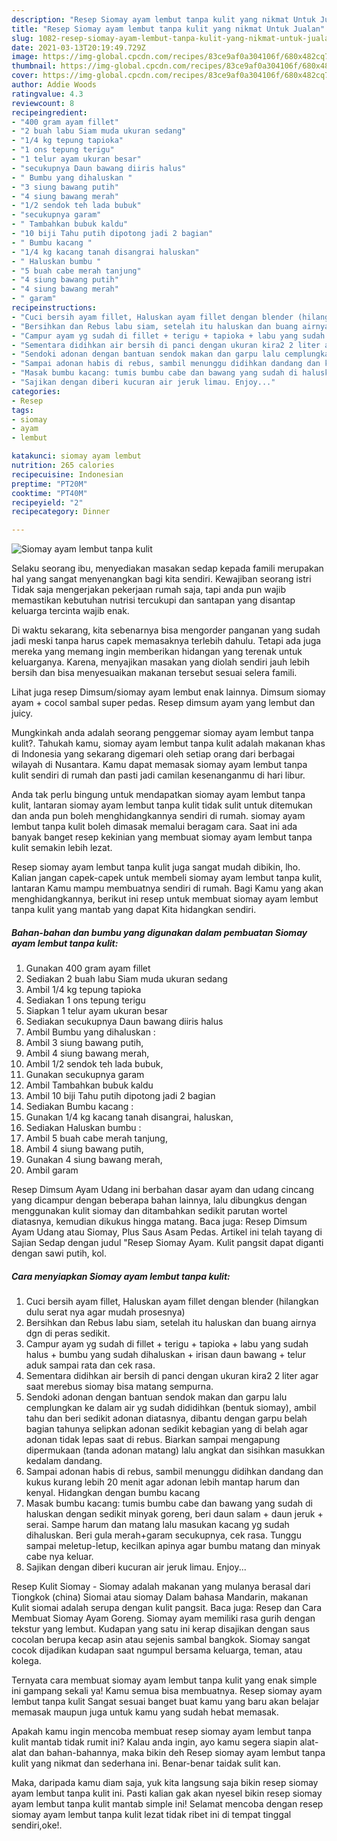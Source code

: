 ```yaml
---
description: "Resep Siomay ayam lembut tanpa kulit yang nikmat Untuk Jualan"
title: "Resep Siomay ayam lembut tanpa kulit yang nikmat Untuk Jualan"
slug: 1082-resep-siomay-ayam-lembut-tanpa-kulit-yang-nikmat-untuk-jualan
date: 2021-03-13T20:19:49.729Z
image: https://img-global.cpcdn.com/recipes/83ce9af0a304106f/680x482cq70/siomay-ayam-lembut-tanpa-kulit-foto-resep-utama.jpg
thumbnail: https://img-global.cpcdn.com/recipes/83ce9af0a304106f/680x482cq70/siomay-ayam-lembut-tanpa-kulit-foto-resep-utama.jpg
cover: https://img-global.cpcdn.com/recipes/83ce9af0a304106f/680x482cq70/siomay-ayam-lembut-tanpa-kulit-foto-resep-utama.jpg
author: Addie Woods
ratingvalue: 4.3
reviewcount: 8
recipeingredient:
- "400 gram ayam fillet"
- "2 buah labu Siam muda ukuran sedang"
- "1/4 kg tepung tapioka"
- "1 ons tepung terigu"
- "1 telur ayam ukuran besar"
- "secukupnya Daun bawang diiris halus"
- " Bumbu yang dihaluskan "
- "3 siung bawang putih"
- "4 siung bawang merah"
- "1/2 sendok teh lada bubuk"
- "secukupnya garam"
- " Tambahkan bubuk kaldu"
- "10 biji Tahu putih dipotong jadi 2 bagian"
- " Bumbu kacang "
- "1/4 kg kacang tanah disangrai haluskan"
- " Haluskan bumbu "
- "5 buah cabe merah tanjung"
- "4 siung bawang putih"
- "4 siung bawang merah"
- " garam"
recipeinstructions:
- "Cuci bersih ayam fillet, Haluskan ayam fillet dengan blender (hilangkan dulu serat nya agar mudah prosesnya)"
- "Bersihkan dan Rebus labu siam, setelah itu haluskan dan buang airnya dgn di peras sedikit."
- "Campur ayam yg sudah di fillet + terigu + tapioka + labu yang sudah halus + bumbu yang sudah dihaluskan + irisan daun bawang + telur aduk sampai rata dan cek rasa."
- "Sementara didihkan air bersih di panci dengan ukuran kira2 2 liter agar saat merebus siomay bisa matang sempurna."
- "Sendoki adonan dengan bantuan sendok makan dan garpu lalu cemplungkan ke dalam air yg sudah dididihkan (bentuk siomay), ambil tahu dan beri sedikit adonan diatasnya, dibantu dengan garpu belah bagian tahunya selipkan adonan sedikit kebagian yang di belah agar adonan tidak lepas saat di rebus. Biarkan sampai mengapung dipermukaan (tanda adonan matang) lalu angkat dan sisihkan masukkan kedalam dandang."
- "Sampai adonan habis di rebus, sambil menunggu didihkan dandang dan kukus kurang lebih 20 menit agar adonan lebih mantap harum dan kenyal. Hidangkan dengan bumbu kacang"
- "Masak bumbu kacang: tumis bumbu cabe dan bawang yang sudah di haluskan dengan sedikit minyak goreng, beri daun salam + daun jeruk + serai. Sampe harum dan matang lalu masukan kacang yg sudah dihaluskan. Beri gula merah+garam secukupnya, cek rasa. Tunggu sampai meletup-letup, kecilkan apinya agar bumbu matang dan minyak cabe nya keluar."
- "Sajikan dengan diberi kucuran air jeruk limau. Enjoy..."
categories:
- Resep
tags:
- siomay
- ayam
- lembut

katakunci: siomay ayam lembut 
nutrition: 265 calories
recipecuisine: Indonesian
preptime: "PT20M"
cooktime: "PT40M"
recipeyield: "2"
recipecategory: Dinner

---
```



![Siomay ayam lembut tanpa kulit](https://img-global.cpcdn.com/recipes/83ce9af0a304106f/680x482cq70/siomay-ayam-lembut-tanpa-kulit-foto-resep-utama.jpg)

Selaku seorang ibu, menyediakan masakan sedap kepada famili merupakan hal yang sangat menyenangkan bagi kita sendiri. Kewajiban seorang istri Tidak saja mengerjakan pekerjaan rumah saja, tapi anda pun wajib memastikan kebutuhan nutrisi tercukupi dan santapan yang disantap keluarga tercinta wajib enak.

Di waktu  sekarang, kita sebenarnya bisa mengorder panganan yang sudah jadi meski tanpa harus capek memasaknya terlebih dahulu. Tetapi ada juga mereka yang memang ingin memberikan hidangan yang terenak untuk keluarganya. Karena, menyajikan masakan yang diolah sendiri jauh lebih bersih dan bisa menyesuaikan makanan tersebut sesuai selera famili. 

Lihat juga resep Dimsum/siomay ayam lembut enak lainnya. Dimsum siomay ayam + cocol sambal super pedas. Resep dimsum ayam yang lembut dan juicy.

Mungkinkah anda adalah seorang penggemar siomay ayam lembut tanpa kulit?. Tahukah kamu, siomay ayam lembut tanpa kulit adalah makanan khas di Indonesia yang sekarang digemari oleh setiap orang dari berbagai wilayah di Nusantara. Kamu dapat memasak siomay ayam lembut tanpa kulit sendiri di rumah dan pasti jadi camilan kesenanganmu di hari libur.

Anda tak perlu bingung untuk mendapatkan siomay ayam lembut tanpa kulit, lantaran siomay ayam lembut tanpa kulit tidak sulit untuk ditemukan dan anda pun boleh menghidangkannya sendiri di rumah. siomay ayam lembut tanpa kulit boleh dimasak memalui beragam cara. Saat ini ada banyak banget resep kekinian yang membuat siomay ayam lembut tanpa kulit semakin lebih lezat.

Resep siomay ayam lembut tanpa kulit juga sangat mudah dibikin, lho. Kalian jangan capek-capek untuk membeli siomay ayam lembut tanpa kulit, lantaran Kamu mampu membuatnya sendiri di rumah. Bagi Kamu yang akan menghidangkannya, berikut ini resep untuk membuat siomay ayam lembut tanpa kulit yang mantab yang dapat Kita hidangkan sendiri.

<!--inarticleads1-->

##### Bahan-bahan dan bumbu yang digunakan dalam pembuatan Siomay ayam lembut tanpa kulit:

1. Gunakan 400 gram ayam fillet
1. Sediakan 2 buah labu Siam muda ukuran sedang
1. Ambil 1/4 kg tepung tapioka
1. Sediakan 1 ons tepung terigu
1. Siapkan 1 telur ayam ukuran besar
1. Sediakan secukupnya Daun bawang diiris halus
1. Ambil  Bumbu yang dihaluskan :
1. Ambil 3 siung bawang putih,
1. Ambil 4 siung bawang merah,
1. Ambil 1/2 sendok teh lada bubuk,
1. Gunakan secukupnya garam
1. Ambil  Tambahkan bubuk kaldu
1. Ambil 10 biji Tahu putih dipotong jadi 2 bagian
1. Sediakan  Bumbu kacang :
1. Gunakan 1/4 kg kacang tanah disangrai, haluskan,
1. Sediakan  Haluskan bumbu :
1. Ambil 5 buah cabe merah tanjung,
1. Ambil 4 siung bawang putih,
1. Gunakan 4 siung bawang merah,
1. Ambil  garam


Resep Dimsum Ayam Udang ini berbahan dasar ayam dan udang cincang yang dicampur dengan beberapa bahan lainnya, lalu dibungkus dengan menggunakan kulit siomay dan ditambahkan sedikit parutan wortel diatasnya, kemudian dikukus hingga matang. Baca juga: Resep Dimsum Ayam Udang atau Siomay, Plus Saus Asam Pedas. Artikel ini telah tayang di Sajian Sedap dengan judul &#34;Resep Siomay Ayam. Kulit pangsit dapat diganti dengan sawi putih, kol. 

<!--inarticleads2-->

##### Cara menyiapkan Siomay ayam lembut tanpa kulit:

1. Cuci bersih ayam fillet, Haluskan ayam fillet dengan blender (hilangkan dulu serat nya agar mudah prosesnya)
1. Bersihkan dan Rebus labu siam, setelah itu haluskan dan buang airnya dgn di peras sedikit.
1. Campur ayam yg sudah di fillet + terigu + tapioka + labu yang sudah halus + bumbu yang sudah dihaluskan + irisan daun bawang + telur aduk sampai rata dan cek rasa.
1. Sementara didihkan air bersih di panci dengan ukuran kira2 2 liter agar saat merebus siomay bisa matang sempurna.
1. Sendoki adonan dengan bantuan sendok makan dan garpu lalu cemplungkan ke dalam air yg sudah dididihkan (bentuk siomay), ambil tahu dan beri sedikit adonan diatasnya, dibantu dengan garpu belah bagian tahunya selipkan adonan sedikit kebagian yang di belah agar adonan tidak lepas saat di rebus. Biarkan sampai mengapung dipermukaan (tanda adonan matang) lalu angkat dan sisihkan masukkan kedalam dandang.
1. Sampai adonan habis di rebus, sambil menunggu didihkan dandang dan kukus kurang lebih 20 menit agar adonan lebih mantap harum dan kenyal. Hidangkan dengan bumbu kacang
1. Masak bumbu kacang: tumis bumbu cabe dan bawang yang sudah di haluskan dengan sedikit minyak goreng, beri daun salam + daun jeruk + serai. Sampe harum dan matang lalu masukan kacang yg sudah dihaluskan. Beri gula merah+garam secukupnya, cek rasa. Tunggu sampai meletup-letup, kecilkan apinya agar bumbu matang dan minyak cabe nya keluar.
1. Sajikan dengan diberi kucuran air jeruk limau. Enjoy...


Resep Kulit Siomay - Siomay adalah makanan yang mulanya berasal dari Tiongkok (china) Siomai atau siomay Dalam bahasa Mandarin, makanan Kulit siomai adalah serupa dengan kulit pangsit. Baca juga: Resep dan Cara Membuat Siomay Ayam Goreng. Siomay ayam memiliki rasa gurih dengan tekstur yang lembut. Kudapan yang satu ini kerap disajikan dengan saus cocolan berupa kecap asin atau sejenis sambal bangkok. Siomay sangat cocok dijadikan kudapan saat ngumpul bersama keluarga, teman, atau kolega. 

Ternyata cara membuat siomay ayam lembut tanpa kulit yang enak simple ini gampang sekali ya! Kamu semua bisa membuatnya. Resep siomay ayam lembut tanpa kulit Sangat sesuai banget buat kamu yang baru akan belajar memasak maupun juga untuk kamu yang sudah hebat memasak.

Apakah kamu ingin mencoba membuat resep siomay ayam lembut tanpa kulit mantab tidak rumit ini? Kalau anda ingin, ayo kamu segera siapin alat-alat dan bahan-bahannya, maka bikin deh Resep siomay ayam lembut tanpa kulit yang nikmat dan sederhana ini. Benar-benar taidak sulit kan. 

Maka, daripada kamu diam saja, yuk kita langsung saja bikin resep siomay ayam lembut tanpa kulit ini. Pasti kalian gak akan nyesel bikin resep siomay ayam lembut tanpa kulit mantab simple ini! Selamat mencoba dengan resep siomay ayam lembut tanpa kulit lezat tidak ribet ini di tempat tinggal sendiri,oke!.

